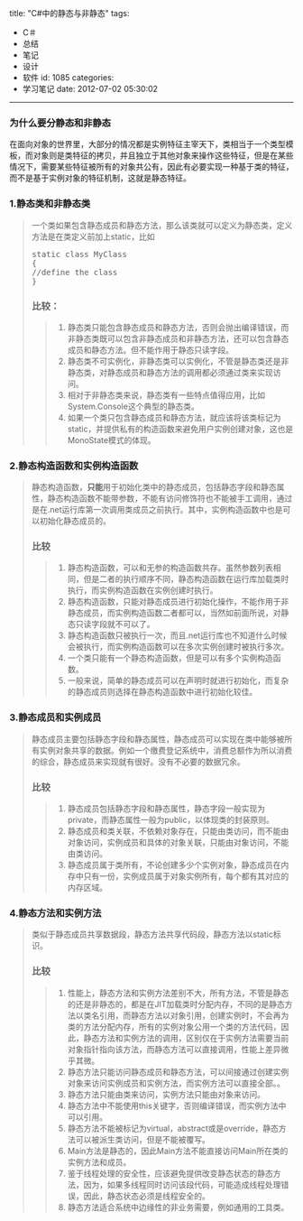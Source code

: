 title: "C#中的静态与非静态"
tags:
  - C＃
  - 总结
  - 笔记
  - 设计
  - 软件
id: 1085
categories:
  - 学习笔记
date: 2012-07-02 05:30:02
---

### 为什么要分静态和非静态

在面向对象的世界里，大部分的情况都是实例特征主宰天下，类相当于一个类型模板，而对象则是类特征的拷贝，并且独立于其他对象来操作这些特征，但是在某些情况下，需要某些特征被所有的对象共公有，因此有必要实现一种基于类的特征，而不是基于实例对象的特征机制，这就是静态特征。

### 1.静态类和非静态类

> 一个类如果包含静态成员和静态方法，那么该类就可以定义为静态类，定义方法是在类定义前加上static，比如
> 
> <pre class="lang:c# decode:true " >static class MyClass
> {
> //define the class
> }</pre> 
> 
> ### 比较：
> 
> > 1.  静态类只能包含静态成员和静态方法，否则会抛出编译错误，而非静态类既可以包含非静态成员和非静态方法，还可以包含静态成员和静态方法。但不能作用于静态只读字段。
> > 2.  静态类不可实例化，非静态类可以实例化，不管是静态类还是非静态类，对静态成员和静态方法的调用都必须通过类来实现访问。
> > 3.  相对于非静态类来说，静态类有一些特点值得应用，比如System.Console这个典型的静态类。
> > 4.  如果一个类只包含静态成员和静态方法，就应该将该类标记为static，并提供私有的构造函数来避免用户实例创建对象，这也是MonoState模式的体现。

### 

### 

### 2.静态构造函数和实例构造函数

> 静态构造函数，**只能**用于初始化类中的静态成员，包括静态字段和静态属性，静态构造函数不能带参数，不能有访问修饰符也不能被手工调用，通过是在.net运行库第一次调用类成员之前执行。其中，实例构造函数中也是可以初始化静态成员的。
> 
> ### 比较
> 
> > 1.  静态构造函数，可以和无参的构造函数共存。虽然参数列表相同，但是二者的执行顺序不同，静态构造函数在运行库加载类时执行，而实例构造函数在实例创建时执行。
> > 2.  静态构造函数，只能对静态成员进行初始化操作，不能作用于非静态成员，而实例构造函数二者都可以，当然如前面所说，对静态只读字段就不可以了。
> > 3.  静态构造函数只被执行一次，而且.net运行库也不知道什么时候会被执行，而实例构造函数可以在多次实例创建时被执行多次。
> > 4.  一个类只能有一个静态构造函数，但是可以有多个实例构造函数。
> > 5.  一般来说，简单的静态成员可以在声明时就进行初始化，而复杂的静态成员则选择在静态构造函数中进行初始化较佳。

### 

### 

### 3.静态成员和实例成员

> 静态成员主要包括静态字段和静态属性，静态成员可以实现在类中能够被所有实例对象共享的数据。例如一个缴费登记系统中，消费总额作为所以消费的综合，静态成员来实现就有很好。没有不必要的数据冗余。
> 
> ### 比较
> 
> > 1.  静态成员包括静态字段和静态属性，静态字段一般实现为private，而静态属性一般为public，以体现类的封装原则。
> > 2.  静态成员和类关联，不依赖对象存在，只能由类访问，而不能由对象访问，实例成员和具体的对象关联，只能由对象访问，不能由类访问。
> > 3.  静态成员属于类所有，不论创建多少个实例对象，静态成员在内存中只有一份，实例成员属于对象实例所有，每个都有其对应的内存区域。

### 4.静态方法和实例方法

> 类似于静态成员共享数据段，静态方法共享代码段，静态方法以static标识。
> 
> ### 比较
> 
> > 1.  性能上，静态方法和实例方法差别不大，所有方法，不管是静态的还是非静态的，都是在JIT加载类时分配内存，不同的是静态方法以类名引用，而静态方法以对象引用，创建实例时，不会再为类的方法分配内存，所有的实例对象公用一个类的方法代码，因此，静态方法和实例方法的调用，区别仅在于实例方法需要当前对象指针指向该方法，而静态方法可以直接调用，性能上差异微乎其微。
> > 2.  静态方法只能访问静态成员和静态方法，可以间接通过创建实例对象来访问实例成员和实例方法，而实例方法可以直接全部。。
> > 3.  静态方法只能由类来访问，实例方法只能由对象来访问。
> > 4.  静态方法中不能使用this关键字，否则编译错误，而实例方法中可以引用。
> > 5.  静态方法不能被标记为virtual，abstract或是override，静态方法可以被派生类访问，但是不能被覆写。
> > 6.  Main方法是静态的，因此Main方法不能直接访问Main所在类的实例方法和成员。
> > 7.  鉴于线程处理的安全性，应该避免提供改变静态状态的静态方法，因为，如果多线程同时访问该段代码，可能造成线程处理错误，因此，静态状态必须是线程安全的。
> > 8.  静态方法适合系统中边缘性的非业务需要，例如通用的工具类。